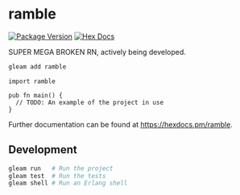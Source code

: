 # ramble

[![Package Version](https://img.shields.io/hexpm/v/ramble)](https://hex.pm/packages/ramble)
[![Hex Docs](https://img.shields.io/badge/hex-docs-ffaff3)](https://hexdocs.pm/ramble/)

SUPER MEGA BROKEN RN, actively being developed.

```sh
gleam add ramble
```
```gleam
import ramble

pub fn main() {
  // TODO: An example of the project in use
}
```

Further documentation can be found at <https://hexdocs.pm/ramble>.

## Development

```sh
gleam run   # Run the project
gleam test  # Run the tests
gleam shell # Run an Erlang shell
```
